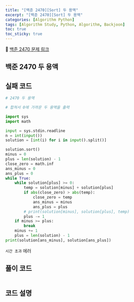 ```yaml
---
title: "[백준 2470][Sort] 두 용액"
excerpt: "[백준 2470][Sort] 두 용액"
categories: [Algorithm Python]
tags: [Algorithm Study, Python, Algorithm, Backjoon]
toc: true
toc_sticky: true
---
```


📌 [백준 2470 문제 링크](https://www.acmicpc.net/problem/2470) <br>

## 백준 2470 두 용액

## 실패 코드

```python
# 2470 두 용액

# 합쳐서 0에 가까운 두 용액을 출력

import sys
import math

input = sys.stdin.readline
n = int(input())
solution = [int(i) for i in input().split()]

solution.sort()
minus = 0
plus = len(solution) - 1
close_zero = math.inf
ans_minus = 0
ans_plus = 0
while True:
    while solution[plus] >= 0:
        temp = solution[minus] + solution[plus]
        if abs(close_zero) > abs(temp):
            close_zero = temp
            ans_minus = minus
            ans_plus = plus
        # print(solution[minus], solution[plus], temp)
        plus -= 1
    if minus >= plus:
        break
    minus += 1
    plus = len(solution) - 1
print(solution[ans_minus], solution[ans_plus])
```

`시간 초과` 에러

## 풀이 코드

```python

```

## 코드 설명
